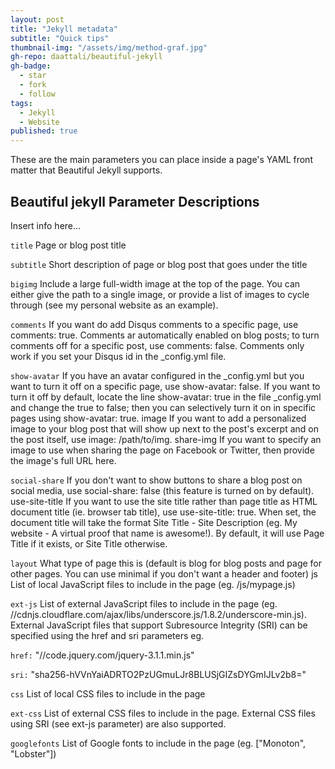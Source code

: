 ```yaml
---
layout: post
title: "Jekyll metadata"
subtitle: "Quick tips"
thumbnail-img: "/assets/img/method-graf.jpg"
gh-repo: daattali/beautiful-jekyll
gh-badge:
  - star
  - fork
  - follow
tags:
  - Jekyll
  - Website
published: true
---
```


These are the main parameters you can place inside a page's YAML front matter that Beautiful Jekyll supports.

## Beautiful jekyll Parameter	Descriptions

Insert info here...

`title`	Page or blog post title

`subtitle`	Short description of page or blog post that goes under the title

`bigimg`	Include a large full-width image at the top of the page. You can either give the path to a single image, or provide a list of images to cycle through (see my personal website as an example).

`comments`	If you want do add Disqus comments to a specific page, use comments: true. Comments ar automatically enabled on blog posts; to turn comments off for a specific post, use comments: false. Comments only work if you set your Disqus id in the _config.yml file.

`show-avatar`	If you have an avatar configured in the _config.yml but you want to turn it off on a specific page, use show-avatar: false. If you want to turn it off by default, locate the line show-avatar: true in the file _config.yml and change the true to false; then you can selectively turn it on in specific pages using show-avatar: true.
image	If you want to add a personalized image to your blog post that will show up next to the post's excerpt and on the post itself, use image: /path/to/img.
share-img	If you want to specify an image to use when sharing the page on Facebook or Twitter, then provide the image's full URL here.

`social-share`	If you don't want to show buttons to share a blog post on social media, use social-share: false (this feature is turned on by default).
use-site-title	If you want to use the site title rather than page title as HTML document title (ie. browser tab title), use use-site-title: true. When set, the document title will take the format Site Title - Site Description (eg. My website - A virtual proof that name is awesome!). By default, it will use Page Title if it exists, or Site Title otherwise.

`layout`	What type of page this is (default is blog for blog posts and page for other pages. You can use minimal if you don't want a header and footer)
js	List of local JavaScript files to include in the page (eg. /js/mypage.js)

`ext-js`	List of external JavaScript files to include in the page (eg. //cdnjs.cloudflare.com/ajax/libs/underscore.js/1.8.2/underscore-min.js). External JavaScript files that support Subresource Integrity (SRI) can be specified using the href and sri parameters eg.

`href:` "//code.jquery.com/jquery-3.1.1.min.js"

`sri:` "sha256-hVVnYaiADRTO2PzUGmuLJr8BLUSjGIZsDYGmIJLv2b8="

`css` List of local CSS files to include in the page

`ext-css`	List of external CSS files to include in the page. External CSS files using SRI (see ext-js parameter) are also supported.

`googlefonts`	List of Google fonts to include in the page (eg. ["Monoton", "Lobster"])
